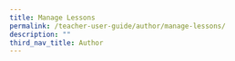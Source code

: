 ```yaml
---
title: Manage Lessons
permalink: /teacher-user-guide/author/manage-lessons/
description: ""
third_nav_title: Author
---
```

